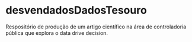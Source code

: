 # desvendadosDadosTesouro
Respositório de produção de um artigo científico na área de controladoria pública que explora o data drive decision.
